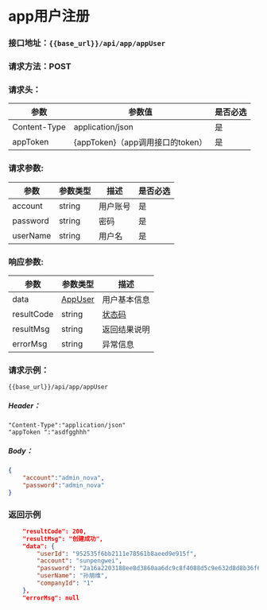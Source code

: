 # app用户注册
### 接口地址：``{{base_url}}/api/app/appUser ``
### 请求方法：POST
### 请求头：
参数 | 参数值 | 是否必选
---|---|---
Content-Type | application/json | 是
appToken | {appToken}（app调用接口的token） | 是 
### 请求参数:&nbsp; 
参数 | 参数类型 | 描述 | 是否必选
---|---|---|---
account  | string | 用户账号| 是
password  | string | 密码| 是
userName |string|用户名|是
### 响应参数:&nbsp; 
参数 | 参数类型 | 描述 
---|---|---
data  | [AppUser](/data-struct/data-struct.md/#appuser参数说明) | 用户基本信息
resultCode  | string | [状态码](data-struct/code.md)
resultMsg | string | 返回结果说明
errorMsg | string | 异常信息
### 请求示例：
```  
{{base_url}}/api/app/appUser
```  
##### Header：
```
"Content-Type":"application/json"
"appToken ":"asdfgghhh"
```
##### Body：
```json
{
	"account":"admin_nova",
	"password":"admin_nova"
}
```
### 返回示例
```json
    "resultCode": 200,
    "resultMsg": "创建成功",
    "data": {
        "userId": "952535f6bb2111e78561b8aeed9e915f",
        "account": "sunpengwei",
        "password": "2a16a2203188ee8d3860aa6dc9c8f4088d5c9e632d8d8b36f6d083b5f6067f70",
        "userName": "孙朋维",
        "companyId": "1"
    },
    "errorMsg": null
```